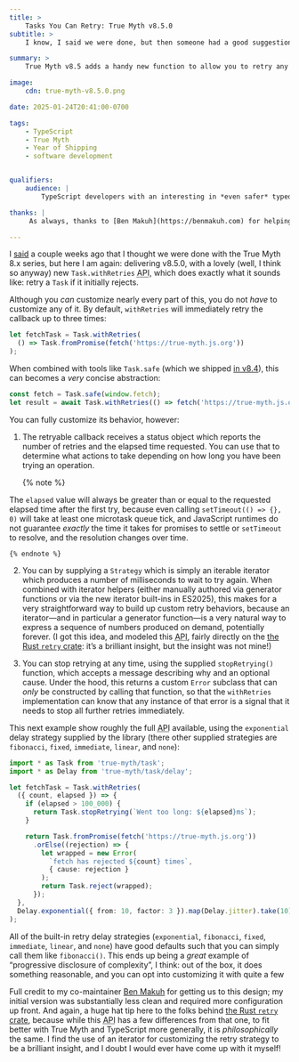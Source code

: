 ```yaml
---
title: >
    Tasks You Can Retry: True Myth v8.5.0
subtitle: >
    I know, I said we were done, but then someone had a good suggestion!

summary: >
    True Myth v8.5 adds a handy new function to allow you to retry any task—with good defaults, and also with great progressive disclosure of complexity.

image:
    cdn: true-myth-v8.5.0.png

date: 2025-01-24T20:41:00-0700

tags:
    - TypeScript
    - True Myth
    - Year of Shipping
    - software development


qualifiers:
    audience: |
        TypeScript developers with an interesting in *even safer* typed programming with a functional flair.

thanks: |
     As always, thanks to [Ben Makuh](https://benmakuh.com) for helping me with the design of this—it’s *far* better due to his input, as is the whole library!

---
```


I [said][8.4] a couple weeks ago that I thought we were done with the True Myth 8.x series, but here I am again: delivering v8.5.0, with a lovely (well, I think so anyway) new `Task.withRetries` <abbr title='application programming interface'>API</abbr>, which does exactly what it sounds like: retry a `Task` if it initially rejects.

[8.4]: https://v5.chriskrycho.com/elsewhere/true-myth-v8.4.0/

Although you *can* customize nearly every part of this, you do not *have* to customize any of it. By default, `withRetries` will immediately retry the callback up to three times:

```ts
let fetchTask = Task.withRetries(
  () => Task.fromPromise(fetch('https://true-myth.js.org'))
);
```

When combined with tools like `Task.safe` (which we shipped [in v8.4][8.4]), this can becomes a *very* concise abstraction:

```ts
const fetch = Task.safe(window.fetch);
let result = await Task.withRetries(() => fetch('https://true-myth.js.org'))
```

You can fully customize its behavior, however:

1. The retryable callback receives a status object which reports the number of retries and the elapsed time requested. You can use that to determine what actions to take depending on how long you have been trying an operation.

	<!-- this looks wrong indentation-wise but works correctly -->
	{% note %}

The `elapsed` value will always be greater than or equal to the requested elapsed time after the first try, because even calling `setTimeout(() => {}, 0)` will take at least one microtask queue tick, and JavaScript runtimes do not guarantee *exactly* the time it takes for promises to settle or `setTimeout` to resolve, and the resolution changes over time.
	
	{% endnote %}
 
2. You can by supplying a `Strategy` which is simply an iterable iterator which produces a number of milliseconds to wait to try again. When combined with iterator helpers (either manually authored via generator functions or via the new iterator built-ins in ES2025), this makes for a very straightforward way to build up custom retry behaviors, because an iterator—and in particular a generator function—is a very natural way to express a sequence of numbers produced on demand, potentially forever. (I got this idea, and modeled this <abbr title='application programming interface'>API</abbr>, fairly directly on the [the Rust `retry` crate][crate]: it’s a brilliant insight, but the insight was not mine!)

3. You can stop retrying at any time, using the supplied `stopRetrying()` function, which accepts a message describing why and an optional cause. Under the hood, this returns a custom `Error` subclass that can *only* be constructed by calling that function, so that the `withRetries` implementation can know that any instance of that error is a signal that it needs to stop all further retries immediately.

This next example show roughly the full <abbr title='application programming interface'>API</abbr> available, using the `exponential` delay strategy supplied by the library (there other supplied strategies are `fibonacci`, `fixed`, `immediate`, `linear`, and `none`):

```ts
import * as Task from 'true-myth/task';
import * as Delay from 'true-myth/task/delay';

let fetchTask = Task.withRetries(
  ({ count, elapsed }) => {
    if (elapsed > 100_000) {
      return Task.stopRetrying(`Went too long: ${elapsed}ms`);
    }

    return Task.fromPromise(fetch('https://true-myth.js.org'))
      .orElse((rejection) => {
        let wrapped = new Error(
          `fetch has rejected ${count} times`,
          { cause: rejection }
        );
        return Task.reject(wrapped);
      });
  },
  Delay.exponential({ from: 10, factor: 3 }).map(Delay.jitter).take(10),
);
```

All of the built-in retry delay strategies (`exponential`, `fibonacci`, `fixed`, `immediate`, `linear`, and `none`) have good defaults such that you can simply call them like `fibonacci()`. This ends up being a *great* example of “progressive disclosure of complexity”, I think: out of the box, it does something reasonable, and you can opt into customizing it with quite a few

Full credit to my co-maintainer [Ben Makuh][ben] for getting us to this design; my initial version was substantially less clean and required more configuration up front. And again, a huge hat tip here to the folks behind [the Rust `retry` crate][crate], because while this <abbr title='application programming interface'>API</abbr> has a few differences from that one, to fit better with True Myth and TypeScript more generally, it is *philosophically* the same. I find the use of an iterator for customizing the retry strategy to be a brilliant insight, and I doubt I would ever have come up with it myself!

[ben]: https://benmakuh.com
[crate]: https://docs.rs/retry/latest/retry/